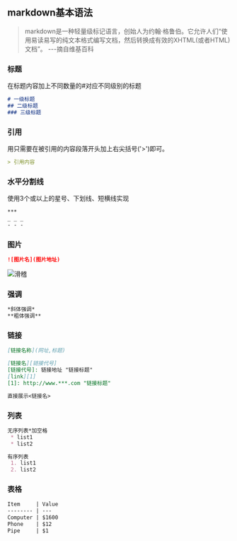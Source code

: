 ## markdown基本语法
> markdown是一种轻量级标记语言，创始人为约翰·格鲁伯。它允许人们“使用易读易写的纯文本格式编写文档，然后转换成有效的XHTML(或者HTML)文档”。       ---摘自维基百科

### 标题
在标题内容加上不同数量的#对应不同级别的标题

```markdown
# 一级标题
## 二级标题
### 三级标题
```
### 引用
用只需要在被引用的内容段落开头加上右尖括号('>')即可。
```markdown
> 引用内容
```
### 水平分割线
使用3个或以上的星号、下划线、短横线实现
```markdown
***
_ _ _
- - -
```

### 图片
```markdown
![图片名](图片地址)
```
![滑稽](http://image.coolapk.com/apk_logo/2017/0626/ic_launcher-web-for-103638-o_1bjh782kk1sn61ue9nh9vt41vf9q-uid-543424.png)

### 强调
```markdown
*斜体强调*
**粗体强调**
```
### 链接
```markdown
[链接名称](网址,标题)

[链接名][链接代号]
[链接代号]: 链接地址 "链接标题"
[link][1]
[1]: http://www.***.com "链接标题"

直接展示<链接名>
```
### 列表
```markdown
无序列表*加空格
 * list1
 * list2

有序列表
 1. list1
 2. list2
 ```

### 表格
```markdown
Item     | Value
-------- | ---
Computer | $1600
Phone    | $12
Pipe     | $1
```
